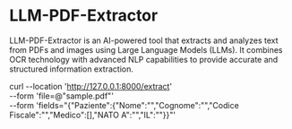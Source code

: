 # LLM-PDF-Extractor
LLM-PDF-Extractor is an AI-powered tool that extracts and analyzes text from PDFs and images using Large Language Models (LLMs). It combines OCR technology with advanced NLP capabilities to provide accurate and structured information extraction.


curl --location 'http://127.0.0.1:8000/extract' \
--form 'file=@"sample.pdf"' \
--form 'fields="{\"Paziente\":{\"Nome\":\"\",\"Cognome\":\"\",\"Codice Fiscale\":\"\",\"Medico\":[],\"NATO A\":\"\",\"IL\":\"\"}}"'
